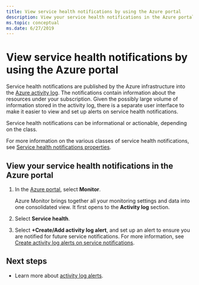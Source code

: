 ```yaml
---
title: View service health notifications by using the Azure portal
description: View your service health notifications in the Azure portal. Service health notifications are published by the Azure infrastructure into the Azure activity log.
ms.topic: conceptual
ms.date: 6/27/2019
---
```

# View service health notifications by using the Azure portal

Service health notifications are published by the Azure infrastructure into the [Azure activity log](../azure-monitor/essentials/platform-logs-overview.md).  The notifications contain information about the resources under your subscription. Given the possibly large volume of information stored in the activity log, there is a separate user interface to make it easier to view and set up alerts on service health notifications. 

Service health notifications can be informational or actionable, depending on the class.

For more information on the various classes of service health notifications, see [Service health notifications properties](service-health-notifications-properties.md).

## View your service health notifications in the Azure portal

1. In the [Azure portal](https://portal.azure.com), select **Monitor**.

    Azure Monitor brings together all your monitoring settings and data into one consolidated view. It first opens to the **Activity log** section.

1. Select **Service health**.

1. Select **+Create/Add activity log alert**, and set up an alert to ensure you are notified for future service notifications. For more information, see [Create activity log alerts on service notifications](./alerts-activity-log-service-notifications-portal.md).

## Next steps

* Learn more about [activity log alerts](https://learn.microsoft.com/azure/azure-monitor/alerts/alerts-types).
